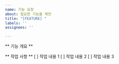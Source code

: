 ```yaml
---
name: 기능 요청
about: 필요한 기능을 제안
title: "[FEATURE] "
labels: ''
assignees: ''

---
```


** 기능 개요 **

** 작업 사항 **
[ ] 작업 내용 1
[ ] 작업 내용 2
[ ] 작업 내용 3
